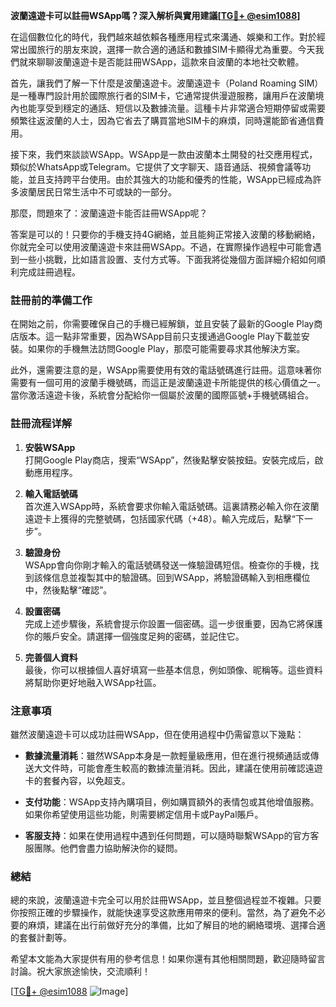**波蘭遠遊卡可以註冊WSApp嗎？深入解析與實用建議[[TG💪+ @esim1088](https://t.me/s/esim1088)]**

在這個數位化的時代，我們越來越依賴各種應用程式來溝通、娛樂和工作。對於經常出國旅行的朋友來說，選擇一款合適的通話和數據SIM卡顯得尤為重要。今天我們就來聊聊波蘭遠遊卡是否能註冊WSApp，這款來自波蘭的本地社交軟體。

首先，讓我們了解一下什麼是波蘭遠遊卡。波蘭遠遊卡（Poland Roaming SIM）是一種專門設計用於國際旅行者的SIM卡，它通常提供漫遊服務，讓用戶在波蘭境內也能享受到穩定的通話、短信以及數據流量。這種卡片非常適合短期停留或需要頻繁往返波蘭的人士，因為它省去了購買當地SIM卡的麻煩，同時還能節省通信費用。

接下來，我們來談談WSApp。WSApp是一款由波蘭本土開發的社交應用程式，類似於WhatsApp或Telegram。它提供了文字聊天、語音通話、視頻會議等功能，並且支持跨平台使用。由於其強大的功能和優秀的性能，WSApp已經成為許多波蘭居民日常生活中不可或缺的一部分。

那麼，問題來了：波蘭遠遊卡能否註冊WSApp呢？

答案是可以的！只要你的手機支持4G網絡，並且能夠正常接入波蘭的移動網絡，你就完全可以使用波蘭遠遊卡來註冊WSApp。不過，在實際操作過程中可能會遇到一些小挑戰，比如語言設置、支付方式等。下面我將從幾個方面詳細介紹如何順利完成註冊過程。

### 註冊前的準備工作

在開始之前，你需要確保自己的手機已經解鎖，並且安裝了最新的Google Play商店版本。這一點非常重要，因為WSApp目前只支援通過Google Play下載並安裝。如果你的手機無法訪問Google Play，那麼可能需要尋求其他解決方案。

此外，還需要注意的是，WSApp需要使用有效的電話號碼進行註冊。這意味著你需要有一個可用的波蘭手機號碼，而這正是波蘭遠遊卡所能提供的核心價值之一。當你激活遠遊卡後，系統會分配給你一個屬於波蘭的國際區號+手機號碼組合。

### 註冊流程详解

1. **安裝WSApp**  
打開Google Play商店，搜索“WSApp”，然後點擊安裝按鈕。安裝完成后，啟動應用程序。

2. **輸入電話號碼**  
首次進入WSApp時，系統會要求你輸入電話號碼。這裏請務必輸入你在波蘭遠遊卡上獲得的完整號碼，包括國家代碼（+48）。輸入完成后，點擊“下一步”。

3. **驗證身份**  
WSApp會向你剛才輸入的電話號碼發送一條驗證碼短信。檢查你的手機，找到該條信息並複製其中的驗證碼。回到WSApp，將驗證碼輸入到相應欄位中，然後點擊“確認”。

4. **設置密碼**  
完成上述步驟後，系統會提示你設置一個密碼。這一步很重要，因為它將保護你的賬戶安全。請選擇一個強度足夠的密碼，並記住它。

5. **完善個人資料**  
最後，你可以根據個人喜好填寫一些基本信息，例如頭像、昵稱等。這些資料將幫助你更好地融入WSApp社區。

### 注意事項

雖然波蘭遠遊卡可以成功註冊WSApp，但在使用過程中仍需留意以下幾點：

- **數據流量消耗**：雖然WSApp本身是一款輕量級應用，但在進行視頻通話或傳送大文件時，可能會產生較高的數據流量消耗。因此，建議在使用前確認遠遊卡的套餐內容，以免超支。
  
- **支付功能**：WSApp支持內購項目，例如購買額外的表情包或其他增值服務。如果你希望使用這些功能，則需要綁定信用卡或PayPal賬戶。

- **客服支持**：如果在使用過程中遇到任何問題，可以隨時聯繫WSApp的官方客服團隊。他們會盡力協助解決你的疑問。

### 總結

總的來說，波蘭遠遊卡完全可以用於註冊WSApp，並且整個過程並不複雜。只要你按照正確的步驟操作，就能快速享受这款應用帶來的便利。當然，為了避免不必要的麻煩，建議在出行前做好充分的準備，比如了解目的地的網絡環境、選擇合適的套餐計劃等。

希望本文能為大家提供有用的參考信息！如果你還有其他相關問題，歡迎隨時留言討論。祝大家旅途愉快，交流順利！

[[TG💪+ @esim1088](https://t.me/s/esim1088) ![Image](https://i.postimg.cc/4NQfJmqS/Snipaste-2025-05-13-00-14-12.png)]